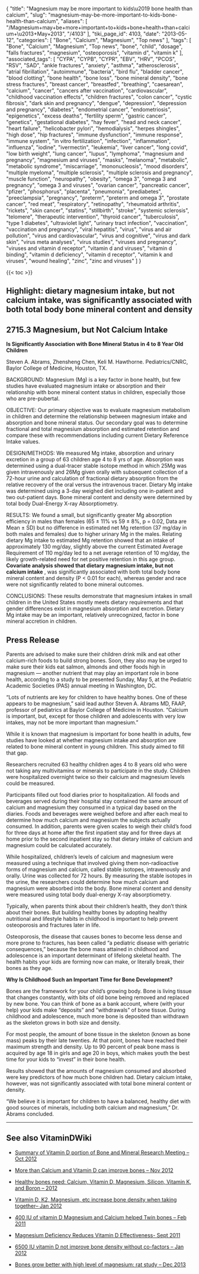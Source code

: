 {
    "title": "Magnesium may be more important to kids\u2019 bone health than calcium",
    "slug": "magnesium-may-be-more-important-to-kids-bone-health-than-calcium",
    "aliases": [
        "/Magnesium+may+be+more+important+to+kids+bone+health+than+calcium+\u2013+May+2013",
        "/4103"
    ],
    "tiki_page_id": 4103,
    "date": "2013-05-12",
    "categories": [
        "Bone",
        "Calcium",
        "Magnesium",
        "Top news"
    ],
    "tags": [
        "Bone",
        "Calcium",
        "Magnesium",
        "Top news",
        "bone",
        "child",
        "dosage",
        "falls fractures",
        "magnesium",
        "osteoporosis",
        "vitamin d",
        "vitamin k"
    ],
    "associated_tags": [
        "CYPA",
        "CYPB",
        "CYPR",
        "EBV",
        "HRV",
        "PCOS",
        "RSV",
        "SAD",
        "ankle fractures",
        "anxiety",
        "asthma",
        "atherosclerosis",
        "atrial fibrillation",
        "autoimmune",
        "bacteria",
        "bird flu",
        "bladder cancer",
        "blood clotting",
        "bone health",
        "bone loss",
        "bone mineral density",
        "bone stress fractures",
        "breast cancer",
        "breastfed",
        "breathing",
        "caesarean",
        "calcium",
        "cancer",
        "cancers after vaccination",
        "cardiovascular",
        "childhood vaccination effects",
        "children fractures",
        "colon cancer",
        "cystic fibrosis",
        "dark skin and pregnancy",
        "dengue",
        "depression",
        "depression and pregnancy",
        "diabetes",
        "endometrial cancer",
        "endometriosis",
        "epigenetics",
        "excess deaths",
        "fertility sperm",
        "gastric cancer",
        "genetics",
        "gestational diabetes",
        "hay fever",
        "head and neck cancer",
        "heart failure",
        "helicobacter pylori",
        "hemodialysis",
        "herpes shingles",
        "high dose",
        "hip fractures",
        "immune dysfunction",
        "immune response",
        "immune system",
        "in vitro fertilization",
        "infection",
        "inflammation",
        "influenza",
        "iodine",
        "ivermectin",
        "leukemia",
        "liver cancer",
        "long covid",
        "low birth weight",
        "lung cancer",
        "lupus",
        "lymphoma",
        "magnesium and pregnancy",
        "magnesium and viruses",
        "masks",
        "melanoma",
        "metabolic",
        "metabolic syndrome",
        "miscarriage",
        "mononucleosis",
        "mood disorders",
        "multiple myeloma",
        "multiple sclerosis",
        "multiple sclerosis and pregnancy",
        "muscle function",
        "neuropathy",
        "obesity",
        "omega 3",
        "omega 3 and pregnancy",
        "omega 3 and viruses",
        "ovarian cancer",
        "pancreatic cancer",
        "pfizer",
        "phosphorus",
        "placenta",
        "pneumonia",
        "prediabetes",
        "preeclampsia",
        "pregnancy",
        "preterm",
        "preterm and omega 3",
        "prostate cancer",
        "red meat",
        "respiratory",
        "retinopathy",
        "rheumatoid arthritis",
        "rickets",
        "skin cancer",
        "statins",
        "stillbirth",
        "stroke",
        "systemic sclerosis",
        "telomere",
        "therapeutic intervention",
        "thyroid cancer",
        "tuberculosis",
        "type 1 diabetes",
        "ultraviolet light",
        "urinary tract infection",
        "vaccination",
        "vaccination and pregnancy",
        "viral hepatitis",
        "virus",
        "virus and air pollution",
        "virus and cardiovascular",
        "virus and cognitive",
        "virus and dark skin",
        "virus meta analyses",
        "virus studies",
        "viruses and pregnancy",
        "viruses and vitamin d receptor",
        "vitamin d and viruses",
        "vitamin d binding",
        "vitamin d deficiency",
        "vitamin d receptor",
        "vitamin k and viruses",
        "wound healing",
        "zinc",
        "zinc and viruses"
    ]
}


{{< toc >}}

## Highlight: dietary magnesium intake, but not calcium intake, was significantly associated with both total body bone mineral content and density

## 2715.3 Magnesium, but Not Calcium Intake

 **Is Significantly Association with Bone Mineral Status in 4 to 8 Year Old Children** 

Steven A. Abrams, Zhensheng Chen, Keli M. Hawthorne. Pediatrics/CNRC, Baylor College of Medicine, Houston, TX.

BACKGROUND: Magnesium (Mg) is a key factor in bone health, but few studies have evaluated magnesium intake or absorption and their relationship with bone mineral content status in children, especially those who are pre-pubertal.

OBJECTIVE: Our primary objective was to evaluate magnesium metabolism in children and determine the relationship between magnesium intake and absorption and bone mineral status. Our secondary goal was to determine fractional and total magnesium absorption and estimated retention and compare these with recommendations including current Dietary Reference Intake values.

DESIGN/METHODS: We measured Mg intake, absorption and urinary excretion in a group of 63 children age 4 to 8 yrs of age. Absorption was determined using a dual-tracer stable isotope method in which 25Mg was given intravenously and 26Mg given orally with subsequent collection of a 72-hour urine and calculation of fractional dietary absorption from the relative recovery of the oral versus the intravenous tracer. Dietary Mg intake was determined using a 3-day weighed diet including one in-patient and two out-patient days. Bone mineral content and density were determined by total body Dual-Energy X-ray Absorptiometry.

RESULTS: We found a small, but significantly greater Mg absorption efficiency in males than females (65 ± 11% vs 59 ± 8%, p = 0.02, Data are Mean ± SD) but no difference in estimated net Mg retention (37 mg/day in both males and females) due to higher urinary Mg in the males. Relating dietary Mg intake to estimated Mg retention showed that an intake of approximately 130 mg/day, slightly above the current Estimated Average Requirement of 110 mg/day led to a net average retention of 10 mg/day, the likely growth-related need for net positive retention in this age group.  **Covariate analysis showed that dietary magnesium intake, but not calcium intake** , was significantly associated with both total body bone mineral content and density (P < 0.01 for each), whereas gender and race were not significantly related to bone mineral outcomes.

CONCLUSIONS: These results demonstrate that magnesium intakes in small children in the United States mostly meets dietary requirements and that gender differences exist in magnesium absorption and excretion. Dietary Mg intake may be an important, relatively unrecognized, factor in bone mineral accretion in children.

## Press Release

Parents are advised to make sure their children drink milk and eat other calcium-rich foods to build strong bones. Soon, they also may be urged to make sure their kids eat salmon, almonds and other foods high in magnesium — another nutrient that may play an important role in bone health, according to a study to be presented Sunday, May 5, at the Pediatric Academic Societies (PAS) annual meeting in Washington, DC.

“Lots of nutrients are key for children to have healthy bones. One of these appears to be magnesium,” said lead author Steven A. Abrams MD, FAAP, professor of pediatrics at Baylor College of Medicine in Houston. “Calcium is important, but, except for those children and adolescents with very low intakes, may not be more important than magnesium.”

While it is known that magnesium is important for bone health in adults, few studies have looked at whether magnesium intake and absorption are related to bone mineral content in young children. This study aimed to fill that gap.

Researchers recruited 63 healthy children ages 4 to 8 years old who were not taking any multivitamins or minerals to participate in the study. Children were hospitalized overnight twice so their calcium and magnesium levels could be measured. 

Participants filled out food diaries prior to hospitalization. All foods and beverages served during their hospital stay contained the same amount of calcium and magnesium they consumed in a typical day based on the diaries. Foods and beverages were weighed before and after each meal to determine how much calcium and magnesium the subjects actually consumed. In addition, parents were given scales to weigh their child’s food for three days at home after the first inpatient stay and for three days at home prior to the second inpatient stay so that dietary intake of calcium and magnesium could be calculated accurately.

While hospitalized, children’s levels of calcium and magnesium were measured using a technique that involved giving them non-radioactive forms of magnesium and calcium, called stable isotopes, intravenously and orally. Urine was collected for 72 hours. By measuring the stable isotopes in the urine, the researchers could determine how much calcium and magnesium were absorbed into the body. Bone mineral content and density were measured using total body dual-energy X-ray absorptiometry.

Typically, when parents think about their children’s health, they don’t think about their bones. But building healthy bones by adopting healthy nutritional and lifestyle habits in childhood is important to help prevent osteoporosis and fractures later in life.

Osteoporosis, the disease that causes bones to become less dense and more prone to fractures, has been called “a pediatric disease with geriatric consequences,” because the bone mass attained in childhood and adolescence is an important determinant of lifelong skeletal health. The health habits your kids are forming now can make, or literally break, their bones as they age.

 **Why Is Childhood Such an Important Time for Bone Development?** 

Bones are the framework for your child’s growing body. Bone is living tissue that changes constantly, with bits of old bone being removed and replaced by new bone. You can think of bone as a bank account, where (with your help) your kids make “deposits” and “withdrawals” of bone tissue. During childhood and adolescence, much more bone is deposited than withdrawn as the skeleton grows in both size and density.

For most people, the amount of bone tissue in the skeleton (known as bone mass) peaks by their late twenties. At that point, bones have reached their maximum strength and density. Up to 90 percent of peak bone mass is acquired by age 18 in girls and age 20 in boys, which makes youth the best time for your kids to “invest” in their bone health.

Results showed that the amounts of magnesium consumed and absorbed were key predictors of how much bone children had. Dietary calcium intake, however, was not significantly associated with total bone mineral content or density.

“We believe it is important for children to have a balanced, healthy diet with good sources of minerals, including both calcium and magnesium,” Dr. Abrams concluded.

---

## See also VitaminDWiki

* [Summary of Vitamin D portion of Bone and Mineral Research Meeting – Oct 2012](/posts/summary-of-vitamin-d-portion-of-bone-and-mineral-research-meeting)

* [More than Calcium and Vitamin D can improve bones – Nov 2012](/posts/more-than-calcium-and-vitamin-d-can-improve-bones)

* [Healthy bones need: Calcium, Vitamin D, Magnesium, Silicon, Vitamin K, and Boron – 2012](/tags/healthy-bones-need-calcium-vitamin-d-magnesium-silicon-vitamin-k-and-boron-2012.html)

* [Vitamin D, K2, Magnesium, etc increase bone density when taking together– Jan 2012](/tags/vitamin-d-k2-magnesium-etc-increase-bone-density-when-taking-together-jan-2012.html)

* [400 IU of vitamin D Magnesium and Calcium helped Twin bones – Feb 2011](/tags/400-iu-of-vitamin-d-magnesium-and-calcium-helped-twin-bones-feb-2011.html)

* [Magnesium Deficiency Reduces Vitamin D Effectiveness- Sept 2011](/tags/magnesium-deficiency-reduces-vitamin-d-effectiveness-sept-2011.html)

* [6500 IU vitamin D not improve bone density without co-factors – Jan 2012](/tags/6500-iu-vitamin-d-not-improve-bone-density-without-co-factors-jan-2012.html)

* [Bones grow better with high level of magnesium: rat study – Dec 2013](/posts/bones-grow-better-with-high-level-of-magnesium-rat-study)